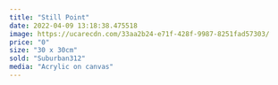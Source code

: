 ```yaml
---
title: "Still Point"
date: 2022-04-09 13:18:38.475518
image: https://ucarecdn.com/33aa2b24-e71f-428f-9987-8251fad57303/
price: "0"
size: "30 x 30cm"
sold: "Suburban312"
media: "Acrylic on canvas"
---
```


